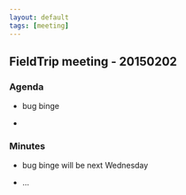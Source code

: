 ```yaml
---
layout: default
tags: [meeting]
---
```


## FieldTrip meeting - 20150202 

### Agenda

*  bug binge

*  

### Minutes

*  bug binge will be next Wednesday

*  ...


